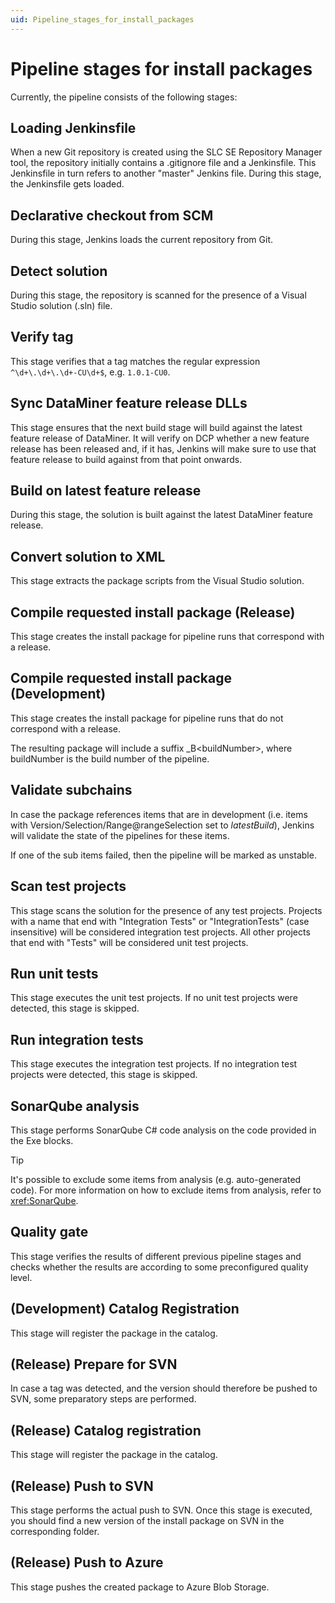 ```yaml
---
uid: Pipeline_stages_for_install_packages
---
```


# Pipeline stages for install packages

Currently, the pipeline consists of the following stages:

## Loading Jenkinsfile

When a new Git repository is created using the SLC SE Repository Manager tool, the repository initially contains a .gitignore file and a Jenkinsfile. This Jenkinsfile in turn refers to another "master" Jenkins file. During this stage, the Jenkinsfile gets loaded.

## Declarative checkout from SCM

During this stage, Jenkins loads the current repository from Git.

## Detect solution

During this stage, the repository is scanned for the presence of a Visual Studio solution (.sln) file.

## Verify tag

This stage verifies that a tag matches the regular expression `^\d+\.\d+\.\d+-CU\d+$`, e.g. `1.0.1-CU0`.

## Sync DataMiner feature release DLLs

This stage ensures that the next build stage will build against the latest feature release of DataMiner. It will verify on DCP whether a new feature release has been released and, if it has, Jenkins will make sure to use that feature release to build against from that point onwards.

## Build on latest feature release

During this stage, the solution is built against the latest DataMiner feature release.

## Convert solution to XML

This stage extracts the package scripts from the Visual Studio solution.

## Compile requested install package (Release)

This stage creates the install package for pipeline runs that correspond with a release.

## Compile requested install package (Development)

This stage creates the install package for pipeline runs that do not correspond with a release.

The resulting package will include a suffix \_B\<buildNumber>, where buildNumber is the build number of the pipeline.

## Validate subchains

In case the package references items that are in development (i.e. items with Version/Selection/Range@rangeSelection set to *latestBuild*), Jenkins will validate the state of the pipelines for these items.

If one of the sub items failed, then the pipeline will be marked as unstable.

## Scan test projects

This stage scans the solution for the presence of any test projects. Projects with a name that end with "Integration Tests" or "IntegrationTests" (case insensitive) will be considered integration test projects. All other projects that end with "Tests" will be considered unit test projects.

## Run unit tests

This stage executes the unit test projects. If no unit test projects were detected, this stage is skipped.

## Run integration tests

This stage executes the integration test projects. If no integration test projects were detected, this stage is skipped.

## SonarQube analysis

This stage performs SonarQube C# code analysis on the code provided in the Exe blocks.

> [!TIP]
> It's possible to exclude some items from analysis (e.g. auto-generated code). For more information on how to exclude items from analysis, refer to <xref:SonarQube>.

## Quality gate

This stage verifies the results of different previous pipeline stages and checks whether the results are according to some preconfigured quality level.

## (Development) Catalog Registration

This stage will register the package in the catalog.

## (Release) Prepare for SVN

In case a tag was detected, and the version should therefore be pushed to SVN, some preparatory steps are performed.

## (Release) Catalog registration

This stage will register the package in the catalog.

## (Release) Push to SVN

This stage performs the actual push to SVN. Once this stage is executed, you should find a new version of the install package on SVN in the corresponding folder.

## (Release) Push to Azure

This stage pushes the created package to Azure Blob Storage.
